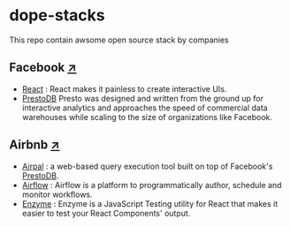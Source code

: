
# dope-stacks
This repo contain awsome open source stack by companies

## Facebook [↗](https://facebook.com)

 - [React](https://reactjs.org/) : React makes it painless to create
   interactive UIs.
 - [PrestoDB](https://prestodb.io/)  Presto was designed and written
   from the ground up for interactive analytics and approaches the speed
   of commercial data warehouses while scaling to the size of
   organizations like Facebook.


## Airbnb [↗](https://airbnb.com)

 - [Airpal](https://airbnb.io/airpal/) : a web-based query execution
   tool built on top of Facebook's  [PrestoDB](https://prestodb.io/).
 - [Airflow](https://airflow.apache.org/) : Airflow is a platform to
   programmatically author, schedule and monitor workflows.
 - [Enzyme](https://airbnb.io/enzyme/) : Enzyme is a JavaScript Testing
   utility for React that makes it easier to test your React Components'
   output.

